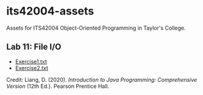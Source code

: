# its42004-assets

Assets for ITS42004 Object-Oriented Programming in Taylor's College.

## Lab 11: File I/O

- [Exercise1.txt](lab11-props/Exercise1.txt)
- [Exercise2.txt](lab11-props/Exercise2.txt)

Credit: Liang, D. (2020). _Introduction to Java Programming: Comprehensive Version_ (12th Ed.). Pearson Prentice Hall.
